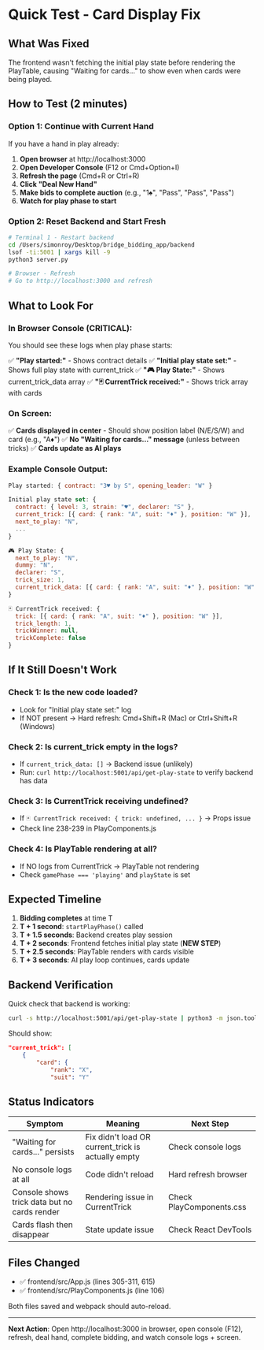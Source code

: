 # Quick Test - Card Display Fix

## What Was Fixed

The frontend wasn't fetching the initial play state before rendering the PlayTable, causing "Waiting for cards..." to show even when cards were being played.

## How to Test (2 minutes)

### Option 1: Continue with Current Hand
If you have a hand in play already:

1. **Open browser** at http://localhost:3000
2. **Open Developer Console** (F12 or Cmd+Option+I)
3. **Refresh the page** (Cmd+R or Ctrl+R)
4. **Click "Deal New Hand"**
5. **Make bids to complete auction** (e.g., "1♠", "Pass", "Pass", "Pass")
6. **Watch for play phase to start**

### Option 2: Reset Backend and Start Fresh
```bash
# Terminal 1 - Restart backend
cd /Users/simonroy/Desktop/bridge_bidding_app/backend
lsof -ti:5001 | xargs kill -9
python3 server.py

# Browser - Refresh
# Go to http://localhost:3000 and refresh
```

## What to Look For

### In Browser Console (CRITICAL):

You should see these logs when play phase starts:

✅ **"Play started:"** - Shows contract details
✅ **"Initial play state set:"** - Shows full play state with current_trick
✅ **"🎮 Play State:"** - Shows current_trick_data array
✅ **"🃏 CurrentTrick received:"** - Shows trick array with cards

### On Screen:

✅ **Cards displayed in center** - Should show position label (N/E/S/W) and card (e.g., "A♦")
✅ **No "Waiting for cards..." message** (unless between tricks)
✅ **Cards update as AI plays**

### Example Console Output:
```javascript
Play started: { contract: "3♥ by S", opening_leader: "W" }

Initial play state set: {
  contract: { level: 3, strain: "♥", declarer: "S" },
  current_trick: [{ card: { rank: "A", suit: "♦" }, position: "W" }],
  next_to_play: "N",
  ...
}

🎮 Play State: {
  next_to_play: "N",
  dummy: "N",
  declarer: "S",
  trick_size: 1,
  current_trick_data: [{ card: { rank: "A", suit: "♦" }, position: "W" }]
}

🃏 CurrentTrick received: {
  trick: [{ card: { rank: "A", suit: "♦" }, position: "W" }],
  trick_length: 1,
  trickWinner: null,
  trickComplete: false
}
```

## If It Still Doesn't Work

### Check 1: Is the new code loaded?
- Look for "Initial play state set:" log
- If NOT present → Hard refresh: Cmd+Shift+R (Mac) or Ctrl+Shift+R (Windows)

### Check 2: Is current_trick empty in the logs?
- If `current_trick_data: []` → Backend issue (unlikely)
- Run: `curl http://localhost:5001/api/get-play-state` to verify backend has data

### Check 3: Is CurrentTrick receiving undefined?
- If `🃏 CurrentTrick received: { trick: undefined, ... }` → Props issue
- Check line 238-239 in PlayComponents.js

### Check 4: Is PlayTable rendering at all?
- If NO logs from CurrentTrick → PlayTable not rendering
- Check `gamePhase === 'playing'` and `playState` is set

## Expected Timeline

1. **Bidding completes** at time T
2. **T + 1 second**: `startPlayPhase()` called
3. **T + 1.5 seconds**: Backend creates play session
4. **T + 2 seconds**: Frontend fetches initial play state (**NEW STEP**)
5. **T + 2.5 seconds**: PlayTable renders with cards visible
6. **T + 3 seconds**: AI play loop continues, cards update

## Backend Verification

Quick check that backend is working:
```bash
curl -s http://localhost:5001/api/get-play-state | python3 -m json.tool | grep -A5 current_trick
```

Should show:
```json
"current_trick": [
    {
        "card": {
            "rank": "X",
            "suit": "Y"
```

## Status Indicators

| Symptom | Meaning | Next Step |
|---------|---------|-----------|
| "Waiting for cards..." persists | Fix didn't load OR current_trick is actually empty | Check console logs |
| No console logs at all | Code didn't reload | Hard refresh browser |
| Console shows trick data but no cards render | Rendering issue in CurrentTrick | Check PlayComponents.css |
| Cards flash then disappear | State update issue | Check React DevTools |

## Files Changed

- ✅ frontend/src/App.js (lines 305-311, 615)
- ✅ frontend/src/PlayComponents.js (line 106)

Both files saved and webpack should auto-reload.

---

**Next Action**: Open http://localhost:3000 in browser, open console (F12), refresh, deal hand, complete bidding, and watch console logs + screen.
